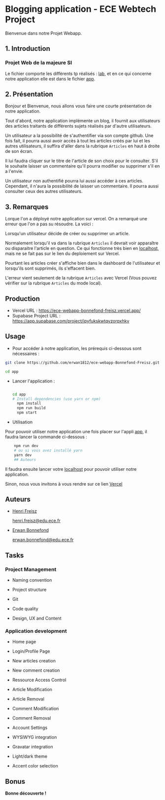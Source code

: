 # Blogging application - ECE Webtech Project

Bienvenue dans notre Projet Webapp.

## 1. Introduction

### Projet Web de la majeure SI

Le fichier comporte les différents tp réalisés : [lab](https://github.com/erwan1812/ece-webapp-Bonnefond-Freisz/tree/master/lab), et en ce qui concerne notre application elle est dans le fichier [app](https://github.com/erwan1812/ece-webapp-Bonnefond-Freisz/tree/master/app).

## 2. Présentation

Bonjour et Bienvenue, nous allons vous faire une courte présentation de notre application.

Tout d'abord, notre application implémente un blog, il fournit aux utilisateurs des articles traitants de différents sujets réalisés par d'autre utilisateurs.

Un utilisateur a la possibilité de s'authentifier via son compte github. Une fois fait, il pourra aussi avoir accès à tout les articles créés par lui et les autres utilisateurs, il suffira d'aller dans la rubrique `Articles` en haut à droite de son écran.

Il lui faudra cliquer sur le titre de l'article de son choix pour le consulter. S'il le souhaite laisser un commentaire qu'il pourra modifier ou supprimer s'il en a l'envie.

Un utilisateur non authentifié pourra lui aussi accéder à ces articles. Cependant, il n'aura la possibilité de laisser un commentaire. Il pourra aussi consulter ceux des autres utilisateurs.

## 3. Remarques

Lorque l'on a déployé notre application sur vercel. On a remarqué une erreur que l'on a pas su résoudre. La voici :

Lorsqu'un utilisateur décide de créer ou supprimer un article.

 Normalement lorsqu'il va dans la rubrique `Articles` il devrait voir apparaître ou disparaitre l'article en question. Ce qui fonctionne très bien en [localhost](http://localhost:3000), mais ne se fait pas sur le lien du deploiement sur Vercel.

Pourtant les articles créer s'affiche bien dans le dashboard de l'utilisateur et lorsqu'ils sont supprimés, ils s'effacent bien.

L'erreur vient seulement de la rubrique `Articles` avec Vercel (Vous pouvez vérifier sur la rubrique `Articles` du mode local).

## Production

- Vercel URL : <https://ece-webapp-bonnefond-freisz.vercel.app/>
- Supabase Project URL : <https://app.supabase.com/project/ipyfukskwtqyzorpxhkv>

## Usage

- Pour accéder à notre application, les prérequis ci-dessous sont nécessaires :

```bash
git clone https://github.com/erwan1812/ece-webapp-Bonnefond-Freisz.git

cd app
```

- Lancer l'application :

  ```bash

  cd app
  # Install dependencies (use yarn or npm)
    npm install
    npm run build
    npm start
    ```

- Utilisation

Pour pouvoir utiliser notre application une fois placer sur l'appli  [app](https://github.com/erwan1812/ece-webapp-Bonnefond-Freisz/tree/master/app), il faudra lancer la commande ci-dessous :

```bash
    npm run dev
    # ou si vous avez installé yarn
    yarn dev
    ## Auteurs
```

Il faudra ensuite lancer votre [localhost](http://localhost:3000) pour pouvoir utiliser notre application.

Sinon, nous vous invitons à vous rendre sur ce lien [Vercel](https://ece-webapp-bonnefond-freisz.vercel.app/)

## Auteurs

- [Henri Freisz](https://github.com/henrifreisz)
  
   [henri.freisz@edu.ece.fr](henri.freisz@edu.ece.fr)

- [Erwan Bonnefond](https://github.com/erwan1812)

  [erwan.bonnefond@edu.ece.fr](erwan.bonnefond@edu.ece.fr)

## Tasks

### Project Management

- Naming convention

- Project structure

- Git

- Code quality

- Design, UX and Content

### Application development

- Home page

- Login/Profile Page

- New articles creation

- New comment creation

- Ressource Access Control

- Article Modification

- Article Removal

- Comment Modification

- Comment Removal

- Account Settings

- WYSIWYG integration

- Gravatar integration

- Light/dark theme

- Accent color selection

## Bonus

**Bonne découverte !**
